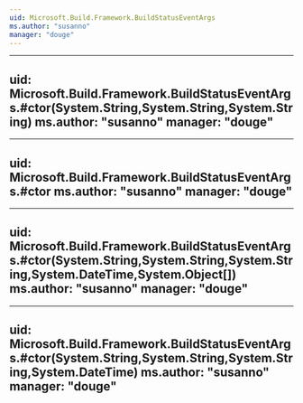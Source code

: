```yaml
---
uid: Microsoft.Build.Framework.BuildStatusEventArgs
ms.author: "susanno"
manager: "douge"
---
```


---
uid: Microsoft.Build.Framework.BuildStatusEventArgs.#ctor(System.String,System.String,System.String)
ms.author: "susanno"
manager: "douge"
---

---
uid: Microsoft.Build.Framework.BuildStatusEventArgs.#ctor
ms.author: "susanno"
manager: "douge"
---

---
uid: Microsoft.Build.Framework.BuildStatusEventArgs.#ctor(System.String,System.String,System.String,System.DateTime,System.Object[])
ms.author: "susanno"
manager: "douge"
---

---
uid: Microsoft.Build.Framework.BuildStatusEventArgs.#ctor(System.String,System.String,System.String,System.DateTime)
ms.author: "susanno"
manager: "douge"
---

